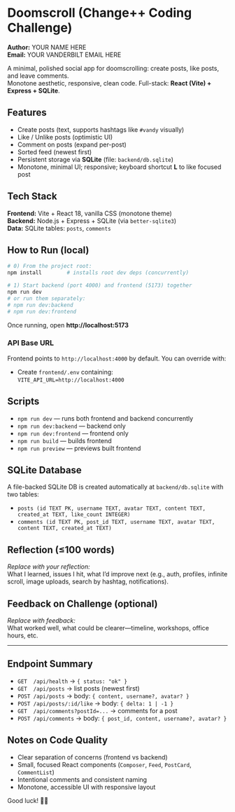 # Doomscroll (Change++ Coding Challenge)

**Author:** YOUR NAME HERE  
**Email:** YOUR VANDERBILT EMAIL HERE

A minimal, polished social app for doomscrolling: create posts, like posts, and leave comments.  
Monotone aesthetic, responsive, clean code. Full-stack: **React (Vite) + Express + SQLite**.

## Features
- Create posts (text, supports hashtags like `#vandy` visually)
- Like / Unlike posts (optimistic UI)
- Comment on posts (expand per-post)
- Sorted feed (newest first)
- Persistent storage via **SQLite** (file: `backend/db.sqlite`)
- Monotone, minimal UI; responsive; keyboard shortcut **L** to like focused post

## Tech Stack
**Frontend:** Vite + React 18, vanilla CSS (monotone theme)  
**Backend:** Node.js + Express + SQLite (via `better-sqlite3`)  
**Data:** SQLite tables: `posts`, `comments`

## How to Run (local)
```bash
# 0) From the project root:
npm install        # installs root dev deps (concurrently)

# 1) Start backend (port 4000) and frontend (5173) together
npm run dev
# or run them separately:
# npm run dev:backend
# npm run dev:frontend
```

Once running, open **http://localhost:5173**

### API Base URL
Frontend points to `http://localhost:4000` by default. You can override with:
- Create `frontend/.env` containing:  
  `VITE_API_URL=http://localhost:4000`

## Scripts
- `npm run dev` — runs both frontend and backend concurrently
- `npm run dev:backend` — backend only
- `npm run dev:frontend` — frontend only
- `npm run build` — builds frontend
- `npm run preview` — previews built frontend

## SQLite Database
A file-backed SQLite DB is created automatically at `backend/db.sqlite` with two tables:
- `posts (id TEXT PK, username TEXT, avatar TEXT, content TEXT, created_at TEXT, like_count INTEGER)`
- `comments (id TEXT PK, post_id TEXT, username TEXT, avatar TEXT, content TEXT, created_at TEXT)`

## Reflection (≤100 words)
_Replace with your reflection:_  
What I learned, issues I hit, what I’d improve next (e.g., auth, profiles, infinite scroll, image uploads, search by hashtag, notifications).

## Feedback on Challenge (optional)
_Replace with feedback:_  
What worked well, what could be clearer—timeline, workshops, office hours, etc.

---

## Endpoint Summary
- `GET  /api/health` → `{ status: "ok" }`
- `GET  /api/posts` → list posts (newest first)
- `POST /api/posts` → body: `{ content, username?, avatar? }`
- `POST /api/posts/:id/like` → body: `{ delta: 1 | -1 }`
- `GET  /api/comments?postId=...` → comments for a post
- `POST /api/comments` → body: `{ post_id, content, username?, avatar? }`

## Notes on Code Quality
- Clear separation of concerns (frontend vs backend)
- Small, focused React components (`Composer`, `Feed`, `PostCard`, `CommentList`)
- Intentional comments and consistent naming
- Monotone, accessible UI with responsive layout

Good luck! 📱🖤

